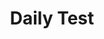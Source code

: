 ---
layout: tag-list
type: tag
title: Daily Test
slug: dailytest
category: daily
sidebar: true
description: >
   일기장 테스트
---